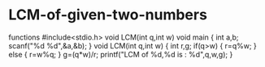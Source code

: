 # LCM-of-given-two-numbers
functions
#include<stdio.h>
void LCM(int q,int w)
void main
{
      int a,b;
      scanf("%d %d",&a,&b);
}
void LCM(int q,int w)
{
  int r,g;
  if(q>w)
  {
    r=q%w;
  }
  else {
    r=w%q;
  }
  g=(q*w)/r;
  printf("LCM of %d,%d is : %d",q,w,g);
}
         
  
  
